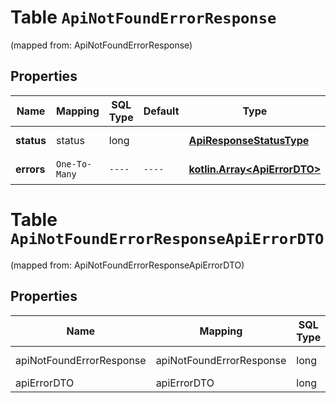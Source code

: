 
# Table `ApiNotFoundErrorResponse`
(mapped from: ApiNotFoundErrorResponse)

## Properties
Name | Mapping | SQL Type | Default | Type | Description | Notes
---- | ------- | -------- | ------- | ---- | ----------- | -----
**status** | status | long |  | [**ApiResponseStatusType**](ApiResponseStatusType.md) |  |  [optional] [foreignkey]
**errors** | `One-To-Many` | `----` | `----`  | [**kotlin.Array&lt;ApiErrorDTO&gt;**](ApiErrorDTO.md) | Список ошибок. |  [optional]



# **Table `ApiNotFoundErrorResponseApiErrorDTO`**
(mapped from: ApiNotFoundErrorResponseApiErrorDTO)

## Properties
Name | Mapping | SQL Type | Default | Type | Description | Notes
---- | ------- | -------- | ------- | ---- | ----------- | -----
apiNotFoundErrorResponse | apiNotFoundErrorResponse | long | | kotlin.Long | Primary Key | *one*
apiErrorDTO | apiErrorDTO | long | | kotlin.Long | Foreign Key | *many*



